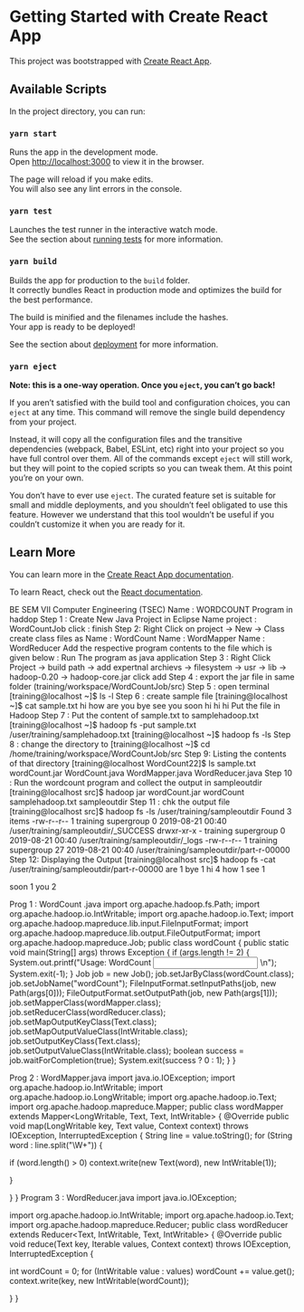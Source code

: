 # Getting Started with Create React App

This project was bootstrapped with [Create React App](https://github.com/facebook/create-react-app).

## Available Scripts

In the project directory, you can run:

### `yarn start`

Runs the app in the development mode.\
Open [http://localhost:3000](http://localhost:3000) to view it in the browser.

The page will reload if you make edits.\
You will also see any lint errors in the console.

### `yarn test`

Launches the test runner in the interactive watch mode.\
See the section about [running tests](https://facebook.github.io/create-react-app/docs/running-tests) for more information.

### `yarn build`

Builds the app for production to the `build` folder.\
It correctly bundles React in production mode and optimizes the build for the best performance.

The build is minified and the filenames include the hashes.\
Your app is ready to be deployed!

See the section about [deployment](https://facebook.github.io/create-react-app/docs/deployment) for more information.

### `yarn eject`

**Note: this is a one-way operation. Once you `eject`, you can’t go back!**

If you aren’t satisfied with the build tool and configuration choices, you can `eject` at any time. This command will remove the single build dependency from your project.

Instead, it will copy all the configuration files and the transitive dependencies (webpack, Babel, ESLint, etc) right into your project so you have full control over them. All of the commands except `eject` will still work, but they will point to the copied scripts so you can tweak them. At this point you’re on your own.

You don’t have to ever use `eject`. The curated feature set is suitable for small and middle deployments, and you shouldn’t feel obligated to use this feature. However we understand that this tool wouldn’t be useful if you couldn’t customize it when you are ready for it.

## Learn More

You can learn more in the [Create React App documentation](https://facebook.github.io/create-react-app/docs/getting-started).

To learn React, check out the [React documentation](https://reactjs.org/).




BE SEM VII Computer Engineering (TSEC)
Name : WORDCOUNT Program in haddop
Step 1 :
Create New Java Project in Eclipse
Name project : WordCountJob
click : finish
Step 2:
Right Click on project -> New -> Class
create class files as
Name : WordCount
Name : WordMapper
Name : WordReducer
Add the respective program contents to the file which is given below :
Run The program as java application
Step 3 :
Right Click Project -> build path -> add expertnal archievs -> filesystem -> usr -> lib -> hadoop-0.20 -> hadoop-core.jar
click add
Step 4 : export the jar file in same folder (training/workspace/WordCountJob/src)
Step 5 : open terminal
[training@localhost ~]$ ls -l
Step 6 : create sample file
[training@localhost ~]$ cat sample.txt
hi
how are you
bye
see you soon
hi
hi
hi
Put the file in Hadoop
Step 7 : Put the content of sample.txt to samplehadoop.txt
[training@localhost ~]$ hadoop fs -put sample.txt /user/training/samplehadoop.txt
[training@localhost ~]$ hadoop fs -ls
Step 8 : change the directory to
[training@localhost ~]$ cd /home/training/workspace/WordCountJob/src
Step 9: Listing the contents of that directory
[training@localhost WordCount22]$ ls
sample.txt wordCount.jar WordCount.java WordMapper.java WordReducer.java
Step 10 : Run the wordcount program and collect the output in sampleoutdir
[training@localhost src]$ hadoop jar wordCount.jar wordCount samplehadoop.txt sampleoutdir
Step 11 : chk the output file
[training@localhost src]$ hadoop fs -ls /user/training/sampleoutdir
Found 3 items
-rw-r--r-- 1 training supergroup 0 2019-08-21 00:40 /user/training/sampleoutdir/_SUCCESS
drwxr-xr-x - training supergroup 0 2019-08-21 00:40 /user/training/sampleoutdir/_logs
-rw-r--r-- 1 training supergroup 27 2019-08-21 00:40 /user/training/sampleoutdir/part-r-00000
Step 12: Displaying the Output
[training@localhost src]$ hadoop fs -cat /user/training/sampleoutdir/part-r-00000
are 1
bye 1
hi 4
how 1
see 1

soon 1
you 2

Prog 1 : WordCount .java
import org.apache.hadoop.fs.Path;
import org.apache.hadoop.io.IntWritable;
import org.apache.hadoop.io.Text;
import org.apache.hadoop.mapreduce.lib.input.FileInputFormat;
import org.apache.hadoop.mapreduce.lib.output.FileOutputFormat;
import org.apache.hadoop.mapreduce.Job;
public class wordCount
{
public static void main(String[] args) throws Exception
{
if (args.length != 2)
{
System.out.printf("Usage: WordCount <input dir> <output dir>\n");
System.exit(-1);
}
Job job = new Job();
job.setJarByClass(wordCount.class);
job.setJobName("wordCount");
FileInputFormat.setInputPaths(job, new Path(args[0]));
FileOutputFormat.setOutputPath(job, new Path(args[1]));
job.setMapperClass(wordMapper.class);
job.setReducerClass(wordReducer.class);
job.setMapOutputKeyClass(Text.class);
job.setMapOutputValueClass(IntWritable.class);
job.setOutputKeyClass(Text.class);
job.setOutputValueClass(IntWritable.class);
boolean success = job.waitForCompletion(true);
System.exit(success ? 0 : 1);
}
}

Prog 2 : WordMapper.java
import java.io.IOException;
import org.apache.hadoop.io.IntWritable;
import org.apache.hadoop.io.LongWritable;
import org.apache.hadoop.io.Text;
import org.apache.hadoop.mapreduce.Mapper;
public class wordMapper extends Mapper<LongWritable, Text, Text, IntWritable>
{
@Override
public void map(LongWritable key, Text value, Context context) throws IOException, InterruptedException
{
String line = value.toString();
for (String word : line.split("\\W+"))
{

if (word.length() > 0)
context.write(new Text(word), new IntWritable(1));

}

}
}
Program 3 : WordReducer.java
import java.io.IOException;

import org.apache.hadoop.io.IntWritable;
import org.apache.hadoop.io.Text;
import org.apache.hadoop.mapreduce.Reducer;
public class wordReducer extends Reducer<Text, IntWritable, Text, IntWritable>
{
@Override
public void reduce(Text key, Iterable<IntWritable> values, Context context) throws IOException, InterruptedException
{

int wordCount = 0;
for (IntWritable value : values)
wordCount += value.get();
context.write(key, new IntWritable(wordCount));

}
}
